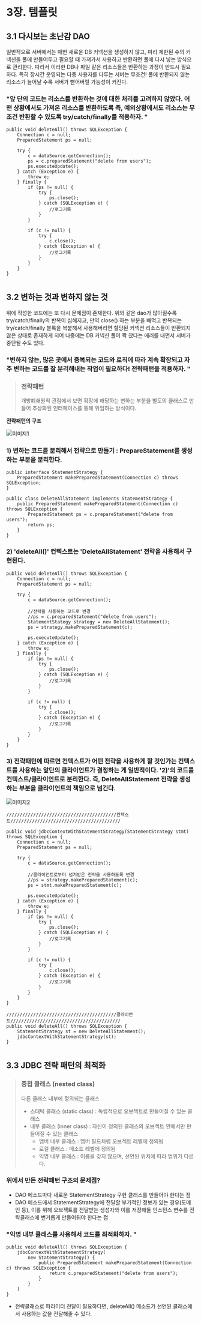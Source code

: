 # 3장. 템플릿



## 3.1 다시보는 초난감 DAO

일반적으로 서버에서는 매번 새로운 DB 커넥션을 생성하지 않고, 미리 제한된 수의 커넥션을 풀에 만들어두고 필요할 때 가져가서 사용하고 반환하면 풀에 다시 넣는 방식으로 관리한다. 따라서 이러한 DB나 파일 같은 리소스들은 반환하는 과정이 반드시 필요하다. 특히 장시간 운영되는 다중 사용자를 다루는 서버는 무조건! 풀에 반환되지 않는 리소스가 늘어날 수록 서버가 뻗어버릴 가능성이 커진다. 

### "앞 단의 코드는 리소스를 반환하는 것에 대한 처리를 고려하지 않았다. 어떤 상황에서도 가져온 리소스를 반환하도록 즉, 예외상황에서도 리소스는 무조건 반환할 수 있도록 try/catch/finally를 적용하자. "

```
public void deleteAll() throws SQLException {
	Connection c = null;
	PreparedStatement ps = null;
	
	try {
		c = dataSource.getConnection();
		ps = c.preparedStatement("delete from users");
		ps.executeUpdate();
	} catch (Exception e) {
		throw e; 
	} finally {
		if (ps != null) {
			try {
				ps.close();
			} catch (SQLException e) {
				//로그기록
			}
		}
		
		if (c != null) {
			try {
				c.close();
			} catch (Exception e) {
				//로그기록
			}
		}
	}
}
```

#



## 3.2 변하는 것과 변하지 않는 것

위에 작성한 코드에는 또 다시 문제점이 존재한다. 위와 같은 dao가 많아질수록 try/catch/finally의 반복이 심해지고, 만약 close() 하는 부분을 빼먹고 반복되는 try/catch/finally 블록을 복붙해서 사용해버리면 할당된 커넥션 리소스들이 반환되지 않은 상태로 존재하게 되어 나중에는 DB 커넥션 풀이 꽉 찼다는 에러를 내면서 서버가 중단될 수도 있다. 

### "변하지 않는, 많은 곳에서 중복되는 코드와 로직에 따라 계속 확장되고 자주 변하는 코드를 잘 분리해내는 작업이 필요하다! 전략패턴을 적용하자. "



> ### 전략패턴
>
> 개방폐쇄원칙 관점에서 보면 확장에 해당하는 변하는 부분을 별도의 클래스로 만들어 추상화된 인터페이스를 통해 위임하는 방식이다. 



<B>전략패턴의 구조</B>

![이미지1](https://github.com/goyanglee/tobi_spring_study/blob/master/Vol.1%20%EC%8A%A4%ED%94%84%EB%A7%81%EC%9D%98%20%EC%9D%B4%ED%95%B4%EC%99%80%20%EC%9B%90%EB%A6%AC/3.%20%ED%85%9C%ED%94%8C%EB%A6%BF/3%EC%9E%A5_sh/3-2_%E1%84%8C%E1%85%A5%E1%86%AB%E1%84%85%E1%85%A3%E1%86%A8%E1%84%91%E1%85%A2%E1%84%90%E1%85%A5%E1%86%AB%E1%84%8B%E1%85%B4_%E1%84%80%E1%85%AE%E1%84%8C%E1%85%A9.jpeg)



### 1) 변하는 코드를 분리해서 전략으로 만들기 : PrepareStatement를  생성하는 부분을 분리한다.  

```
public interface StatementStrategy {
	PreparedStatement makePreparedStatement(Connection c) throws SQLException;
}
```

```
public class DeleteAllStatement implements StatementStrategy {
	public PreparedStatement makePreparedStatement(Connection c) throws SQLException {
		PreparedStatement ps = c.prepareStatement("delete from users");
		return ps; 
	}
}
```



### 2) 'deleteAll()' 컨텍스트는 'DeleteAllStatement' 전략을 사용해서 구현된다. 

```
public void deleteAll() throws SQLException {
	Connection c = null;
	PreparedStatement ps = null;
	
	try {
		c = dataSource.getConnection();
		
		//전략을 사용하는 코드로 변경
		//ps = c.preparedStatement("delete from users");
		StatementStategy strategy = new DeleteAllStatement();
		ps = strategy.makePreparedStatement(c);
		
		ps.executeUpdate();
	} catch (Exception e) {
		throw e; 
	} finally {
		if (ps != null) {
			try {
				ps.close();
			} catch (SQLException e) {
				//로그기록
			}
		}
		
		if (c != null) {
			try {
				c.close();
			} catch (Exception e) {
				//로그기록
			}
		}
	}
}
```



### 3) 전략패턴에 따르면 컨텍스트가 어떤 전략을 사용하게 할 것인가는 컨텍스트를 사용하는 앞단의 클라이언트가 결정하는 게 일반적이다. '2)'의 코드를 컨텍스트/클라이언트로 분리한다. 즉, DeleteAllStatement 전략을 생성하는 부분을 클라이언트의 책임으로 넘긴다. 

![이미지2](https://github.com/goyanglee/tobi_spring_study/blob/master/Vol.1%20%EC%8A%A4%ED%94%84%EB%A7%81%EC%9D%98%20%EC%9D%B4%ED%95%B4%EC%99%80%20%EC%9B%90%EB%A6%AC/3.%20%ED%85%9C%ED%94%8C%EB%A6%BF/3%EC%9E%A5_sh/3-3_%E1%84%8C%E1%85%A5%E1%86%AB%E1%84%85%E1%85%A3%E1%86%A8%E1%84%91%E1%85%A2%E1%84%90%E1%85%A5%E1%86%AB%E1%84%8B%E1%85%A6%E1%84%89%E1%85%A5_%E1%84%8F%E1%85%B3%E1%86%AF%E1%84%85%E1%85%A1%E1%84%8B%E1%85%B5%E1%84%8B%E1%85%A5%E1%86%AB%E1%84%90%E1%85%B3%E1%84%8B%E1%85%B4_%E1%84%8B%E1%85%A7%E1%86%A8%E1%84%92%E1%85%A1%E1%86%AF.jpeg)



```
/////////////////////////////////////////컨텍스트/////////////////////////////////////////

public void jdbcContextWithStatementStrategy(StatementStrategy stmt) throws SQLException {
	Connection c = null;
	PreparedStatement ps = null;
	
	try {
		c = dataSource.getConnection();
		
		//클라이언트로부터 넘겨받은 전략을 사용하도록 변경
		//ps = strategy.makePreparedStatement(c);
		ps = stmt.makePreparedStatement(c);
		
		ps.executeUpdate();
	} catch (Exception e) {
		throw e; 
	} finally {
		if (ps != null) {
			try {
				ps.close();
			} catch (SQLException e) {
				//로그기록
			}
		}
		
		if (c != null) {
			try {
				c.close();
			} catch (Exception e) {
				//로그기록
			}
		}
	}
}
```

```
/////////////////////////////////////////클라이언트/////////////////////////////////////////
public void deleteAll() throws SQLException {
	StatementStrategy st = new DeleteAllStatement(); 
	jdbcContextWithStatementStrategy(st);
}
```

#



## 3.3 JDBC 전략 패턴의 최적화

> ### 중첩 클래스 (nested class)
>
> 다른 클래스 내부에 정의되는 클래스
>
> - 스태틱 클래스 (static class) : 독립적으로 오브젝트로 만들어질 수 있는 클래스
> - 내부 클래스 (inner class) : 자신이 정의된 클래스의 오브젝트 안에서만 만들어질 수 있는 클래스
>   - 멤버 내부 클래스 : 멤버 필드처럼 오브젝트 레벨에 정의됨
>   - 로컬 클래스 : 메소드 레벨에 정의됨
>   - 익명 내부 클래스 : 이름을 갖지 않으며, 선언된 위치에 따라 범위가 다르다. 



### 위에서 만든 전략패턴 구조의 문제점?

- DAO 메소드마다 새로운 StatementStrategy 구현 클래스를 만들어야 한다는 점
- DAO 메소드에서 StatementStrategy에 전달할 부가적인 정보가 있는 경우(도메인 등), 이를 위해 오브젝트를 전달받는 생성자와 이를 저장해둘 인스턴스 변수를 전략클래스에 번거롭게 만들어둬야 한다는 점 



### "익명 내부 클래스를 사용해서 코드를 최적화하자. "

```
public void deleteAll() throws SQLException {
	jdbcContextWithStatementStrategy(
		new StatementStrategy() {
			public PreparedStatement makePreparedStatement(Connection c) throws SQLException {
				return c.preparedStatement("delete from users");
			}
		}
	)
}
```

- 전략클래스로 파라미터 전달이 필요하다면, deleteAll() 메소드가 선언된 클래스에서 사용하는 값을 전달해줄 수 있다. 
